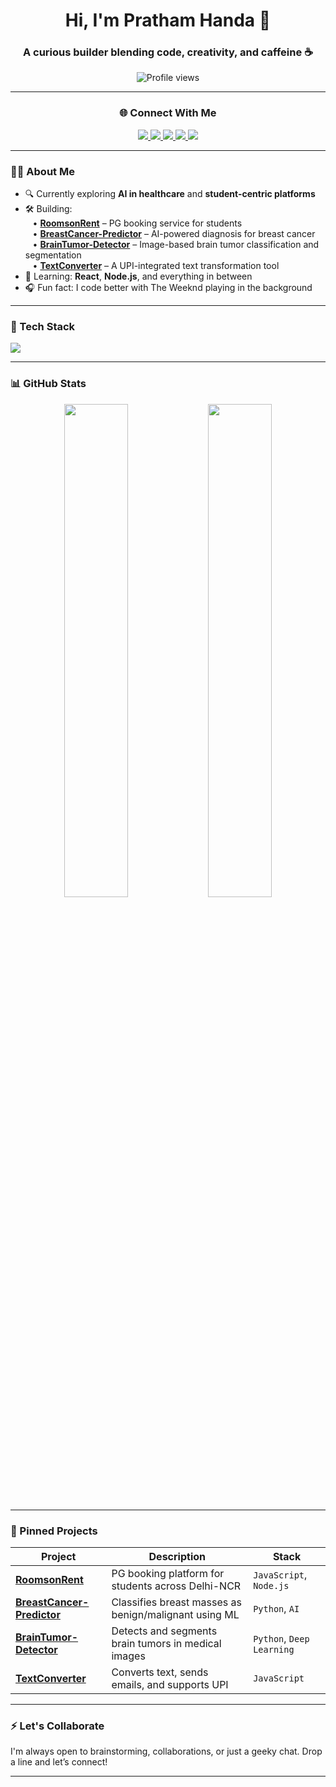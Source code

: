 <h1 align="center">Hi, I'm Pratham Handa 👋</h1>
<h3 align="center">A curious builder blending code, creativity, and caffeine ☕</h3>

<p align="center">
  <img src="https://komarev.com/ghpvc/?username=prathamhanda&style=flat-square&color=blue" alt="Profile views" />
</p>

---

<h3 align="center">🌐 Connect With Me</h3>

<p align="center">
  <a href="https://linkedin.com/in/prathamh" target="_blank" title="Connect with me on LinkedIn">
    <img src="https://img.shields.io/badge/LinkedIn-Pratham%20Handa-blue?style=for-the-badge&logo=linkedin&logoColor=white" />
  </a>
  <a href="mailto:prathamhanda10@gmail.com" target="_blank" title="Shoot me an email">
    <img src="https://img.shields.io/badge/Email-D14836?style=for-the-badge&logo=gmail&logoColor=white" />
  </a>
  <a href="https://leetcode.com/prathamhanda/" target="_blank" title="Check out my LeetCode profile">
    <img src="https://img.shields.io/badge/LeetCode-Pratham-orange?style=for-the-badge&logo=leetcode&logoColor=white" />
  </a>
  <a href="https://auth.geeksforgeeks.org/user/prathamh/" target="_blank" title="Visit my GFG profile">
    <img src="https://img.shields.io/badge/GFG-Pratham%20Handa-14a800?style=for-the-badge&logo=geeksforgeeks&logoColor=white" />
  </a>
  <a href="https://codolio.com/profile/prathamhanda" target="_blank" title="My Codolio portfolio">
    <img src="https://img.shields.io/badge/Codolio-Portfolio-6A67FE?style=for-the-badge&logo=codeforces&logoColor=white" />
  </a>
</p>


---


### 👨‍💻 About Me

- 🔍 Currently exploring **AI in healthcare** and **student-centric platforms**
- 🛠️ Building:  
  &nbsp;&nbsp;&nbsp;• [**RoomsonRent**](https://github.com/prathamhanda/roomsonrent) – PG booking service for students  
  &nbsp;&nbsp;&nbsp;• [**BreastCancer-Predictor**](https://github.com/prathamhanda/BreastCancer-Predictor) – AI-powered diagnosis for breast cancer  
  &nbsp;&nbsp;&nbsp;• [**BrainTumor-Detector**](https://github.com/prathamhanda/BrainTumor-Detector) – Image-based brain tumor classification and segmentation  
  &nbsp;&nbsp;&nbsp;• [**TextConverter**](https://github.com/prathamhanda/TextConverter) – A UPI-integrated text transformation tool
- 🧠 Learning: **React**, **Node.js**, and everything in between
- 🎧 Fun fact: I code better with The Weeknd playing in the background

---

### 🧰 Tech Stack

<p align="left">
  <img src="https://skillicons.dev/icons?i=js,react,nodejs,html,css,cpp,python,mysql,firebase,bootstrap,bash" />
</p>

---

### 📊 GitHub Stats

<p align="center">
  <img src="https://github-readme-stats.vercel.app/api?username=prathamhanda&show_icons=true&theme=tokyonight" width="45%" />
  <img src="https://github-readme-stats.vercel.app/api/top-langs/?username=prathamhanda&layout=compact&theme=tokyonight" width="45%" />
</p>

---

### 📌 Pinned Projects

| Project | Description | Stack |
|--------|-------------|-------|
| [**RoomsonRent**](https://github.com/prathamhanda/roomsonrent) | PG booking platform for students across Delhi-NCR | `JavaScript`, `Node.js` |
| [**BreastCancer-Predictor**](https://github.com/prathamhanda/BreastCancer-Predictor) | Classifies breast masses as benign/malignant using ML | `Python`, `AI` |
| [**BrainTumor-Detector**](https://github.com/prathamhanda/BrainTumor-Detector) | Detects and segments brain tumors in medical images | `Python`, `Deep Learning` |
| [**TextConverter**](https://github.com/prathamhanda/TextConverter) | Converts text, sends emails, and supports UPI | `JavaScript` |

---

### ⚡ Let's Collaborate
I'm always open to brainstorming, collaborations, or just a geeky chat. Drop a line and let’s connect!

---

